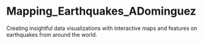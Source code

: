 # Mapping_Earthquakes_ADominguez
Creating insightful data visualizations with interactive maps  and features on earthquakes from around the world.
